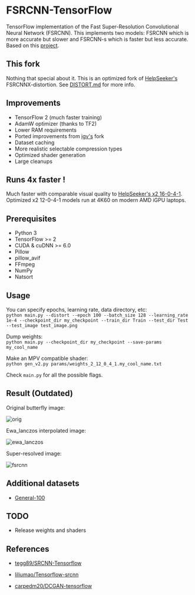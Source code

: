 # FSRCNN-TensorFlow
TensorFlow implementation of the Fast Super-Resolution Convolutional Neural Network (FSRCNN). This implements two models: FSRCNN which is more accurate but slower and FSRCNN-s which is faster but less accurate. Based on this [project](http://mmlab.ie.cuhk.edu.hk/projects/FSRCNN.html).

## This fork

Nothing that special about it. This is an optimized fork of [HelpSeeker's](https://github.com/HelpSeeker/FSRCNN-TensorFlow/) FSRCNNX-distortion. See [DISTORT.md](https://github.com/nessotrin/FSRCNN-TensorFlow/blob/master/DISTORT.md) for more info.

## Improvements
 * TensorFlow 2 (much faster training)
 * AdamW optimizer (thanks to TF2)
 * Lower RAM requirements
 * Ported improvements from [igv's](https://github.com/igv/FSRCNN-TensorFlow/) fork
 * Dataset caching
 * More realistic selectable compression types
 * Optimized shader generation
 * Large cleanups
 
## Runs 4x faster !

Much faster with comparable visual quality to [HelpSeeker's x2 16-0-4-1](https://github.com/HelpSeeker/FSRCNN-TensorFlow/releases/tag/1.2_distort). Optimized x2 12-0-4-1 models run at 4K60 on modern AMD iGPU laptops.
 

## Prerequisites
 * Python 3
 * TensorFlow >= 2
 * CUDA & cuDNN >= 6.0
 * Pillow
 * pillow_avif
 * FFmpeg
 * NumPy
 * Natsort

## Usage
You can specify epochs, learning rate, data directory, etc:
<br>
`python main.py --distort --epoch 100 --batch_size 128 --learning_rate 1e-4 --checkpoint_dir my_checkpoint --train_dir Train --test_dir Test --test_image test_image.png`

Dump weights:
<br>
`python main.py --checkpoint_dir my_checkpoint --save-params my_cool_name`

Make an MPV compatible shader:
<br>
`python gen_v2.py params/weights_2_12_0_4_1.my_cool_name.txt`

Check `main.py` for all the possible flags.

## Result (Outdated)

Original butterfly image:

![orig](https://github.com/igv/FSRCNN-Tensorflow/blob/master/Test/Set5/butterfly_GT.bmp?raw=true)


Ewa_lanczos interpolated image:

![ewa_lanczos](https://github.com/igv/FSRCNN-Tensorflow/blob/master/result/ewa_lanczos.png?raw=true)


Super-resolved image:

![fsrcnn](https://github.com/igv/FSRCNN-Tensorflow/blob/master/result/fsrcnn.png?raw=true)

## Additional datasets

* [General-100](https://drive.google.com/open?id=0B7tU5Pj1dfCMVVdJelZqV0prWnM)

## TODO

* Release weights and shaders

## References

* [tegg89/SRCNN-Tensorflow](https://github.com/tegg89/SRCNN-Tensorflow)

* [liliumao/Tensorflow-srcnn](https://github.com/liliumao/Tensorflow-srcnn) 

* [carpedm20/DCGAN-tensorflow](https://github.com/carpedm20/DCGAN-tensorflow) 
